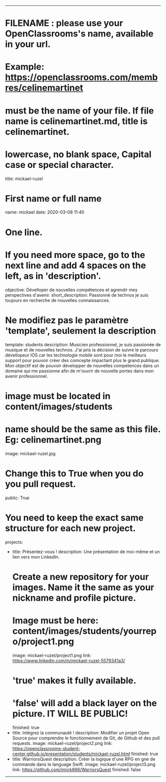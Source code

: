 ---

# FILENAME : please use your OpenClassrooms's name, available in your url.
# Example: https://openclassrooms.com/membres/celinemartinet
# must be the name of your file. If file name is celinemartinet.md, title is celinemartinet.
# lowercase, no blank space, Capital case or special character.
title: mickael-ruzel

# First name or full name
name: mickael
date: 2020-03-08 11:40

# One line.
# If you need more space, go to the next line and add 4 spaces on the left, as in 'description'.
objective: Dévelloper de nouvelles compétences et agrendir mes perspectives d'avenir.
short_description: Passionné de technos je suis toujours en recherche de nouvelles connaissances.

# Ne modifiez pas le paramètre 'template', seulement la description
template: students
description:
    Musicien professionnel, je suis passionée de musique et de nouvelles technos.
    J'ai pris la décision de suivre le parcours dévellopeur IOS car les technologie mobile sont pour moi
    le meilleurs support pour pouvoir créer des comcepte impactant plus le grand publique.
    Mon objectif est de pouvoir développer de nouvelles compétences dans un domaine qui me passionne
    afin de m'ouvrir de nouvelle portes dans mon avenir professionnel.

# image must be located in content/images/students
# name should be the same as this file. Eg: celinemartinet.png
image: mickael-ruzel.jpg

# Change this to True when you do you pull request.
public: True

# You need to keep the exact same structure for each new project.
projects:
  - title: Présentez-vous !
    description: Une présentation de moi-même et un lien vers mon LinkedIn.
    # Create a new repository for your images. Name it the same as your nickname and profile picture.
    # Image must be here: content/images/students/yourrepo/project1.png
    image: mickael-ruzel/project1.png
    link: https://www.linkedin.com/in/mickael-ruzel-5579341a3/
    # 'true' makes it fully available.
    # 'false' will add a black layer on the picture. IT WILL BE PUBLIC!
    finished: true
  - title: Intégrez la communauté !
    description: Modifier un projet Open Source pour comprendre le fonctionnement de Git, de Github et des pull requests. 
    image: mickael-ruzel/project2.png
    link: https://openclassrooms-student-center.github.io/presentation/students/mickael-ruzel.html
    finished: true
  - title: WarriorsQuest
    description: Créer la logique d'une RPG en gne de commande dans le language Swift.
    image: mickael-ruzel/project3.png
    link: https://github.com/imick666/WarriorsQuest
    finished: false
---
